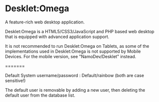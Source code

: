 Desklet:Omega
=======

A feature-rich web desktop application.

Desklet:Omega is a HTML5/CSS3/JavaScript and PHP based web desktop that is equipped with advanced application support.

It is not recommended to run Desklet:Omega on Tablets, as some of the implementations used in Desklet:Omega is not supported by Mobile Devices.
For the mobile version, see "NamoDev/Desklet" instead.


=======

Default System username/password : Default/rainbow (both are case sensitive!)

The default user is removable by adding a new user, then deleting the default user from the database list.

